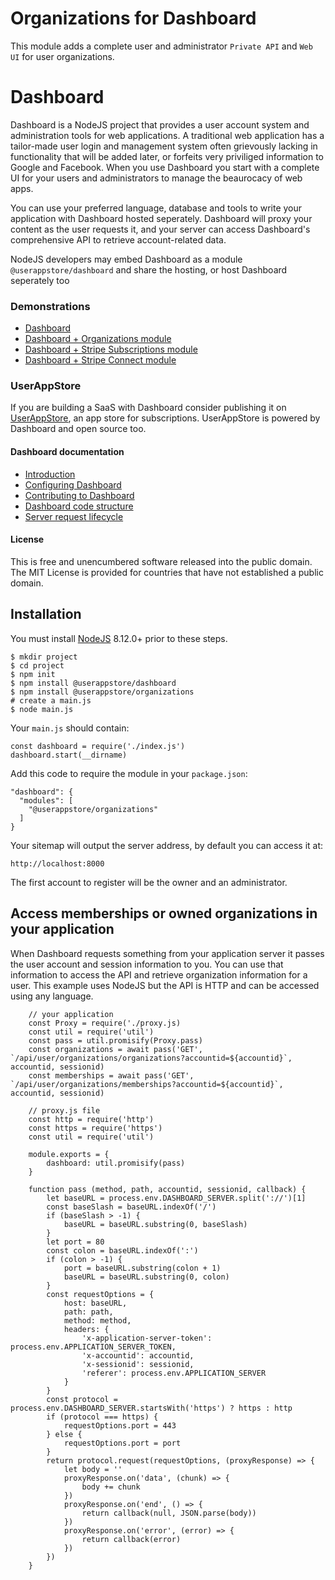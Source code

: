 # Organizations for Dashboard

This module adds a complete user and administrator `Private API` and `Web UI` for user organizations.

# Dashboard
Dashboard is a NodeJS project that provides a user account system and administration tools for web applications.  A traditional web application has a tailor-made user login and management system often grievously lacking in functionality that will be added later, or forfeits very priviliged information to Google and Facebook.  When you use Dashboard you start with a complete UI for your users and administrators to manage the beaurocacy of web apps. 

You can use your preferred language, database and tools to write your application with Dashboard hosted seperately.  Dashboard will proxy your content as the user requests it, and your server can access Dashboard's comprehensive API to retrieve account-related data.

NodeJS developers may embed Dashboard as a module `@userappstore/dashboard` and share the hosting, or host Dashboard seperately too

### Demonstrations

- [Dashboard](https://dashboard-demo-2344.herokuapp.com)
- [Dashboard + Organizations module](https://organizations-demo-7933.herokuapp.com)
- [Dashboard + Stripe Subscriptions module](https://stripe-subscriptions-5701.herokuapp.com)
- [Dashboard + Stripe Connect module](https://stripe-connect-8509.herokuapp.com)

### UserAppStore

If you are building a SaaS with Dashboard consider publishing it on [UserAppStore](https://userappstore.com), an app store for subscriptions.   UserAppStore is powered by Dashboard and open source too.

#### Dashboard documentation
- [Introduction](https://github.com/userappstore/dashboard/wiki)
- [Configuring Dashboard](https://github.com/userappstore/dashboard/wiki/Configuring-Dashboard)
- [Contributing to Dashboard](https://github.com/userappstore/dashboard/wiki/Contributing-to-Dashboard)
- [Dashboard code structure](https://github.com/userappstore/dashboard/wiki/Dashboard-code-structure)
- [Server request lifecycle](https://github.com/userappstore/dashboard/wiki/Server-Request-Lifecycle)

#### License

This is free and unencumbered software released into the public domain.  The MIT License is provided for countries that have not established a public domain.

## Installation

You must install [NodeJS](https://nodejs.org) 8.12.0+ prior to these steps.

    $ mkdir project
    $ cd project
    $ npm init
    $ npm install @userappstore/dashboard
    $ npm install @userappstore/organizations
    # create a main.js
    $ node main.js

Your `main.js` should contain:

    const dashboard = require('./index.js')
    dashboard.start(__dirname)

Add this code to require the module in your `package.json`:

    "dashboard": {
      "modules": [
        "@userappstore/organizations"
      ]
    }

Your sitemap will output the server address, by default you can access it at:

    http://localhost:8000

The first account to register will be the owner and an administrator.

## Access memberships or owned organizations in your application

When Dashboard requests something from your application server it passes the user account and session information to you.  You can use that information to access the API and retrieve organization information for a user.  This example uses NodeJS but the API is HTTP and can be accessed using any language.

        // your application
        const Proxy = require('./proxy.js)
        const util = require('util')
        const pass = util.promisify(Proxy.pass)
        const organizations = await pass('GET', `/api/user/organizations/organizations?accountid=${accountid}`, accountid, sessionid)
        const memberships = await pass('GET', `/api/user/organizations/memberships?accountid=${accountid}`, accountid, sessionid)

        // proxy.js file
        const http = require('http')
        const https = require('https')
        const util = require('util')

        module.exports = {
            dashboard: util.promisify(pass)
        }

        function pass (method, path, accountid, sessionid, callback) {
            let baseURL = process.env.DASHBOARD_SERVER.split('://')[1]
            const baseSlash = baseURL.indexOf('/')
            if (baseSlash > -1) {
                baseURL = baseURL.substring(0, baseSlash)
            }
            let port = 80
            const colon = baseURL.indexOf(':')
            if (colon > -1) {
                port = baseURL.substring(colon + 1)
                baseURL = baseURL.substring(0, colon)
            }
            const requestOptions = {
                host: baseURL,
                path: path,
                method: method,
                headers: {
                    'x-application-server-token': process.env.APPLICATION_SERVER_TOKEN,
                    'x-accountid': accountid,
                    'x-sessionid': sessionid,
                    'referer': process.env.APPLICATION_SERVER
                }
            }
            const protocol = process.env.DASHBOARD_SERVER.startsWith('https') ? https : http
            if (protocol === https) {
                requestOptions.port = 443
            } else {
                requestOptions.port = port
            }
            return protocol.request(requestOptions, (proxyResponse) => {
                let body = ''
                proxyResponse.on('data', (chunk) => {
                    body += chunk
                })
                proxyResponse.on('end', () => {
                    return callback(null, JSON.parse(body))
                })
                proxyResponse.on('error', (error) => {
                    return callback(error)
                })
            })
        }
